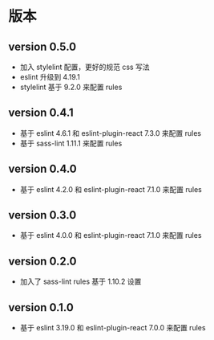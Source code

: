 # 版本

## version 0.5.0

* 加入 stylelint 配置，更好的规范 css 写法
* eslint 升级到 4.19.1
* stylelint 基于 9.2.0 来配置 rules

## version 0.4.1

* 基于 eslint 4.6.1 和 eslint-plugin-react 7.3.0 来配置 rules
* 基于 sass-lint 1.11.1  来配置 rules

## version 0.4.0

* 基于 eslint 4.2.0 和 eslint-plugin-react 7.1.0 来配置 rules

## version 0.3.0

* 基于 eslint 4.0.0 和 eslint-plugin-react 7.1.0 来配置 rules

## version 0.2.0

* 加入了 sass-lint rules 基于 1.10.2 设置

## version 0.1.0

* 基于 eslint 3.19.0 和 eslint-plugin-react 7.0.0 来配置 rules



